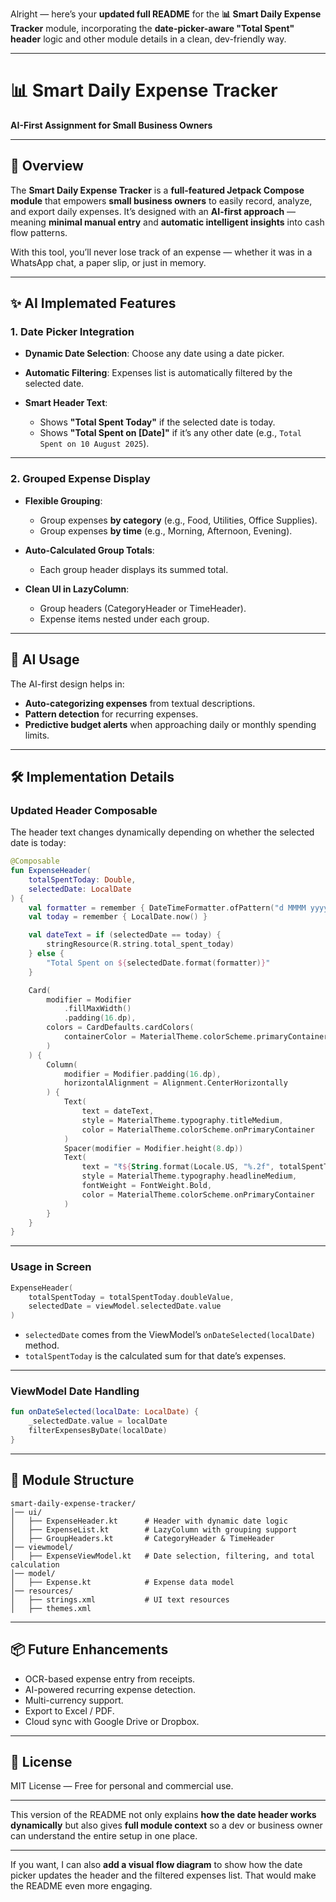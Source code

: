 Alright — here’s your **updated full README** for the **📊 Smart Daily Expense Tracker** module, incorporating the **date-picker-aware "Total Spent" header** logic and other module details in a clean, dev-friendly way.

---

# 📊 Smart Daily Expense Tracker

**AI-First Assignment for Small Business Owners**

---

## 📌 Overview

The **Smart Daily Expense Tracker** is a **full-featured Jetpack Compose module** that empowers **small business owners** to easily record, analyze, and export daily expenses.
It’s designed with an **AI-first approach** — meaning **minimal manual entry** and **automatic intelligent insights** into cash flow patterns.

With this tool, you’ll never lose track of an expense — whether it was in a WhatsApp chat, a paper slip, or just in memory.

---

## ✨  AI Implemated Features

### **1. Date Picker Integration**

* **Dynamic Date Selection**: Choose any date using a date picker.
* **Automatic Filtering**: Expenses list is automatically filtered by the selected date.
* **Smart Header Text**:

  * Shows **"Total Spent Today"** if the selected date is today.
  * Shows **"Total Spent on \[Date]"** if it’s any other date (e.g., `Total Spent on 10 August 2025`).

---

### **2. Grouped Expense Display**

* **Flexible Grouping**:

  * Group expenses **by category** (e.g., Food, Utilities, Office Supplies).
  * Group expenses **by time** (e.g., Morning, Afternoon, Evening).
* **Auto-Calculated Group Totals**:

  * Each group header displays its summed total.
* **Clean UI in LazyColumn**:

  * Group headers (CategoryHeader or TimeHeader).
  * Expense items nested under each group.

---

## 🧠 AI Usage

The AI-first design helps in:

* **Auto-categorizing expenses** from textual descriptions.
* **Pattern detection** for recurring expenses.
* **Predictive budget alerts** when approaching daily or monthly spending limits.

---

## 🛠 Implementation Details

### **Updated Header Composable**

The header text changes dynamically depending on whether the selected date is today:

```kotlin
@Composable
fun ExpenseHeader(
    totalSpentToday: Double,
    selectedDate: LocalDate
) {
    val formatter = remember { DateTimeFormatter.ofPattern("d MMMM yyyy", Locale.getDefault()) }
    val today = remember { LocalDate.now() }

    val dateText = if (selectedDate == today) {
        stringResource(R.string.total_spent_today)
    } else {
        "Total Spent on ${selectedDate.format(formatter)}"
    }

    Card(
        modifier = Modifier
            .fillMaxWidth()
            .padding(16.dp),
        colors = CardDefaults.cardColors(
            containerColor = MaterialTheme.colorScheme.primaryContainer
        )
    ) {
        Column(
            modifier = Modifier.padding(16.dp),
            horizontalAlignment = Alignment.CenterHorizontally
        ) {
            Text(
                text = dateText,
                style = MaterialTheme.typography.titleMedium,
                color = MaterialTheme.colorScheme.onPrimaryContainer
            )
            Spacer(modifier = Modifier.height(8.dp))
            Text(
                text = "₹${String.format(Locale.US, "%.2f", totalSpentToday)}",
                style = MaterialTheme.typography.headlineMedium,
                fontWeight = FontWeight.Bold,
                color = MaterialTheme.colorScheme.onPrimaryContainer
            )
        }
    }
}
```

---

### **Usage in Screen**

```kotlin
ExpenseHeader(
    totalSpentToday = totalSpentToday.doubleValue,
    selectedDate = viewModel.selectedDate.value
)
```

* `selectedDate` comes from the ViewModel’s `onDateSelected(localDate)` method.
* `totalSpentToday` is the calculated sum for that date’s expenses.

---

### **ViewModel Date Handling**

```kotlin
fun onDateSelected(localDate: LocalDate) {
    _selectedDate.value = localDate
    filterExpensesByDate(localDate)
}
```

---

## 📂 Module Structure

```
smart-daily-expense-tracker/
│── ui/
│   ├── ExpenseHeader.kt      # Header with dynamic date logic
│   ├── ExpenseList.kt        # LazyColumn with grouping support
│   ├── GroupHeaders.kt       # CategoryHeader & TimeHeader
│── viewmodel/
│   ├── ExpenseViewModel.kt   # Date selection, filtering, and total calculation
│── model/
│   ├── Expense.kt            # Expense data model
│── resources/
│   ├── strings.xml           # UI text resources
│   ├── themes.xml
```

---

## 📦 Future Enhancements

* OCR-based expense entry from receipts.
* AI-powered recurring expense detection.
* Multi-currency support.
* Export to Excel / PDF.
* Cloud sync with Google Drive or Dropbox.

---

## 📜 License

MIT License — Free for personal and commercial use.

---

This version of the README not only explains **how the date header works dynamically** but also gives **full module context** so a dev or business owner can understand the entire setup in one place.

---

If you want, I can also **add a visual flow diagram** to show how the date picker updates the header and the filtered expenses list. That would make the README even more engaging.
